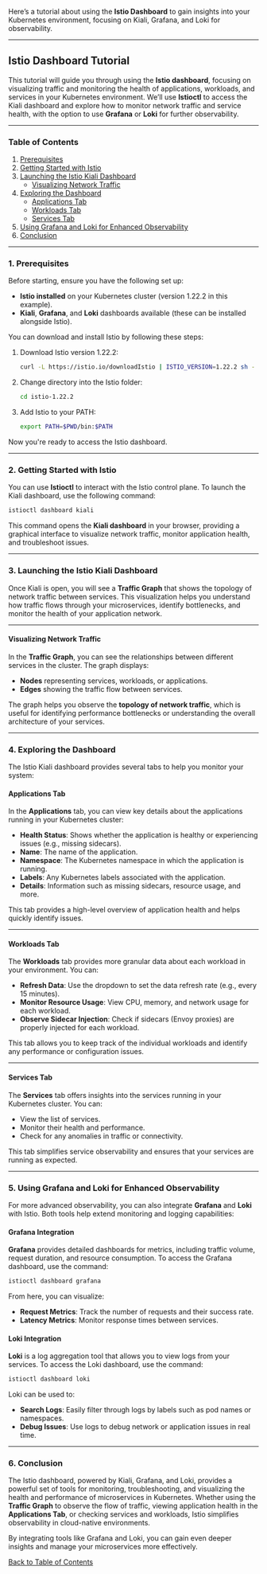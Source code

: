 Here’s a tutorial about using the **Istio Dashboard** to gain insights into your Kubernetes environment, focusing on Kiali, Grafana, and Loki for observability.

---

## Istio Dashboard Tutorial

This tutorial will guide you through using the **Istio dashboard**, focusing on visualizing traffic and monitoring the health of applications, workloads, and services in your Kubernetes environment. We’ll use **Istioctl** to access the Kiali dashboard and explore how to monitor network traffic and service health, with the option to use **Grafana** or **Loki** for further observability.

---

### Table of Contents

1. [Prerequisites](#prerequisites)
2. [Getting Started with Istio](#getting-started-with-istio)
3. [Launching the Istio Kiali Dashboard](#launching-the-istio-kiali-dashboard)
   - [Visualizing Network Traffic](#visualizing-network-traffic)
4. [Exploring the Dashboard](#exploring-the-dashboard)
   - [Applications Tab](#applications-tab)
   - [Workloads Tab](#workloads-tab)
   - [Services Tab](#services-tab)
5. [Using Grafana and Loki for Enhanced Observability](#using-grafana-and-loki-for-enhanced-observability)
6. [Conclusion](#conclusion)

---

### 1. Prerequisites

Before starting, ensure you have the following set up:

- **Istio installed** on your Kubernetes cluster (version 1.22.2 in this example).
- **Kiali**, **Grafana**, and **Loki** dashboards available (these can be installed alongside Istio).

You can download and install Istio by following these steps:

1. Download Istio version 1.22.2:
   ```bash
   curl -L https://istio.io/downloadIstio | ISTIO_VERSION=1.22.2 sh -
   ```

2. Change directory into the Istio folder:
   ```bash
   cd istio-1.22.2
   ```

3. Add Istio to your PATH:
   ```bash
   export PATH=$PWD/bin:$PATH
   ```

Now you're ready to access the Istio dashboard.

---

### 2. Getting Started with Istio

You can use **Istioctl** to interact with the Istio control plane. To launch the Kiali dashboard, use the following command:

```bash
istioctl dashboard kiali
```

This command opens the **Kiali dashboard** in your browser, providing a graphical interface to visualize network traffic, monitor application health, and troubleshoot issues.

---

### 3. Launching the Istio Kiali Dashboard

Once Kiali is open, you will see a **Traffic Graph** that shows the topology of network traffic between services. This visualization helps you understand how traffic flows through your microservices, identify bottlenecks, and monitor the health of your application network.

---

#### Visualizing Network Traffic

In the **Traffic Graph**, you can see the relationships between different services in the cluster. The graph displays:

- **Nodes** representing services, workloads, or applications.
- **Edges** showing the traffic flow between services.

The graph helps you observe the **topology of network traffic**, which is useful for identifying performance bottlenecks or understanding the overall architecture of your services.

---

### 4. Exploring the Dashboard

The Istio Kiali dashboard provides several tabs to help you monitor your system:

#### Applications Tab

In the **Applications** tab, you can view key details about the applications running in your Kubernetes cluster:

- **Health Status**: Shows whether the application is healthy or experiencing issues (e.g., missing sidecars).
- **Name**: The name of the application.
- **Namespace**: The Kubernetes namespace in which the application is running.
- **Labels**: Any Kubernetes labels associated with the application.
- **Details**: Information such as missing sidecars, resource usage, and more.

This tab provides a high-level overview of application health and helps quickly identify issues.

---

#### Workloads Tab

The **Workloads** tab provides more granular data about each workload in your environment. You can:

- **Refresh Data**: Use the dropdown to set the data refresh rate (e.g., every 15 minutes).
- **Monitor Resource Usage**: View CPU, memory, and network usage for each workload.
- **Observe Sidecar Injection**: Check if sidecars (Envoy proxies) are properly injected for each workload.

This tab allows you to keep track of the individual workloads and identify any performance or configuration issues.

---

#### Services Tab

The **Services** tab offers insights into the services running in your Kubernetes cluster. You can:

- View the list of services.
- Monitor their health and performance.
- Check for any anomalies in traffic or connectivity.

This tab simplifies service observability and ensures that your services are running as expected.

---

### 5. Using Grafana and Loki for Enhanced Observability

For more advanced observability, you can also integrate **Grafana** and **Loki** with Istio. Both tools help extend monitoring and logging capabilities:

#### Grafana Integration

**Grafana** provides detailed dashboards for metrics, including traffic volume, request duration, and resource consumption. To access the Grafana dashboard, use the command:

```bash
istioctl dashboard grafana
```

From here, you can visualize:

- **Request Metrics**: Track the number of requests and their success rate.
- **Latency Metrics**: Monitor response times between services.

#### Loki Integration

**Loki** is a log aggregation tool that allows you to view logs from your services. To access the Loki dashboard, use the command:

```bash
istioctl dashboard loki
```

Loki can be used to:

- **Search Logs**: Easily filter through logs by labels such as pod names or namespaces.
- **Debug Issues**: Use logs to debug network or application issues in real time.

---

### 6. Conclusion

The Istio dashboard, powered by Kiali, Grafana, and Loki, provides a powerful set of tools for monitoring, troubleshooting, and visualizing the health and performance of microservices in Kubernetes. Whether using the **Traffic Graph** to observe the flow of traffic, viewing application health in the **Applications Tab**, or checking services and workloads, Istio simplifies observability in cloud-native environments.

By integrating tools like Grafana and Loki, you can gain even deeper insights and manage your microservices more effectively.

[Back to Table of Contents](#table-of-contents)

